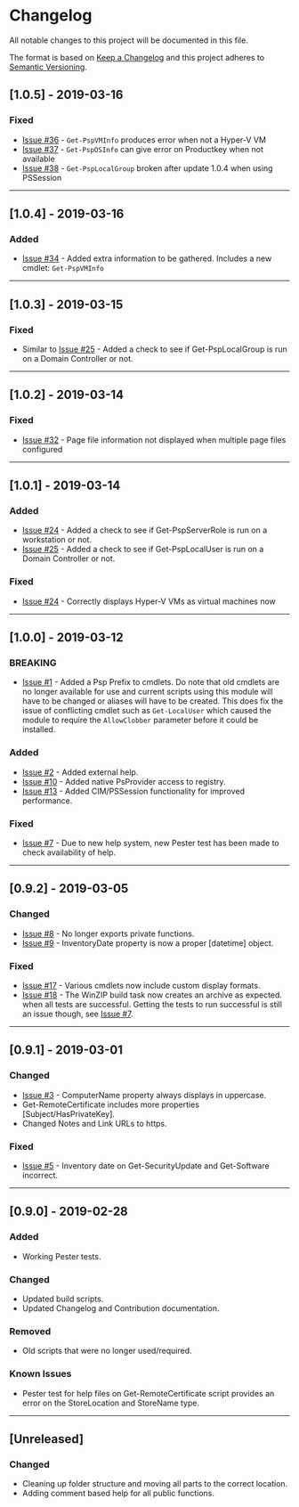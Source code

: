 # Changelog

All notable changes to this project will be documented in this file.

The format is based on [Keep a Changelog](http://keepachangelog.com/en/1.0.0/)
and this project adheres to [Semantic Versioning](http://semver.org/spec/v2.0.0.html).

## [1.0.5] - 2019-03-16

### Fixed

- [Issue #36](https://github.com/powershellpr0mpt/PSP-Inventory/issues/36) - `Get-PspVMInfo` produces error when not a Hyper-V VM
- [Issue #37](https://github.com/powershellpr0mpt/PSP-Inventory/issues/37) - `Get-PspOSInfo` can give error on Productkey when not available
- [Issue #38](https://github.com/powershellpr0mpt/PSP-Inventory/issues/38) - `Get-PspLocalGroup` broken after update 1.0.4 when using PSSession

---

## [1.0.4] - 2019-03-16

### Added

- [Issue #34](https://github.com/powershellpr0mpt/PSP-Inventory/issues/34) - Added extra information to be gathered. Includes a new cmdlet: `Get-PspVMInfo`

---

## [1.0.3] - 2019-03-15

### Fixed

- Similar to [Issue #25](https://github.com/powershellpr0mpt/PSP-Inventory/issues/26) - Added a check to see if Get-PspLocalGroup is run on a Domain Controller or not.

---

## [1.0.2] - 2019-03-14

### Fixed

- [Issue #32](https://github.com/powershellpr0mpt/PSP-Inventory/issues/32) - Page file information not displayed when multiple page files configured

---

## [1.0.1] - 2019-03-14

### Added

- [Issue #24](https://github.com/powershellpr0mpt/PSP-Inventory/issues/25) - Added a check to see if Get-PspServerRole is run on a workstation or not.
- [Issue #25](https://github.com/powershellpr0mpt/PSP-Inventory/issues/26) - Added a check to see if Get-PspLocalUser is run on a Domain Controller or not.

### Fixed

- [Issue #24](https://github.com/powershellpr0mpt/PSP-Inventory/issues/24) - Correctly displays Hyper-V VMs as virtual machines now

---

## [1.0.0] - 2019-03-12

### BREAKING

- [Issue #1](https://github.com/powershellpr0mpt/PSP-Inventory/issues/1) - Added a Psp Prefix to cmdlets.
  Do note that old cmdlets are no longer available for use and current scripts using this module will have to be changed or aliases will have to be created.
  This does fix the issue of conflicting cmdlet such as `Get-LocalUser` which caused the module to require the `AllowClobber` parameter before it could be installed.

### Added

- [Issue #2](https://github.com/powershellpr0mpt/PSP-Inventory/issues/2) - Added external help.
- [Issue #10](https://github.com/powershellpr0mpt/PSP-Inventory/issues/10) - Added native PsProvider access to registry.
- [Issue #13](https://github.com/powershellpr0mpt/PSP-Inventory/issues/13) - Added CIM/PSSession functionality for improved performance.

### Fixed

- [Issue #7](https://github.com/powershellpr0mpt/PSP-Inventory/issues/7) - Due to new help system, new Pester test has been made to check availability of help.

---

## [0.9.2] - 2019-03-05

### Changed

- [Issue #8](https://github.com/powershellpr0mpt/PSP-Inventory/issues/8) - No longer exports private functions.
- [Issue #9](https://github.com/powershellpr0mpt/PSP-Inventory/issues/9) - InventoryDate property is now a proper [datetime] object.

### Fixed

- [Issue #17](https://github.com/powershellpr0mpt/PSP-Inventory/issues/17) - Various cmdlets now include custom display formats.
- [Issue #18](https://github.com/powershellpr0mpt/PSP-Inventory/issues/18) - The WinZIP build task now creates an archive as expected. when all tests are successful. Getting the tests to run successful is still an issue though, see [Issue #7](https://github.com/powershellpr0mpt/PSP-Inventory/issues/7).

---

## [0.9.1] - 2019-03-01

### Changed

- [Issue #3](https://github.com/powershellpr0mpt/PSP-Inventory/pull/3) - ComputerName property always displays in uppercase.
- Get-RemoteCertificate includes more properties [Subject/HasPrivateKey].
- Changed Notes and Link URLs to https.

### Fixed

- [Issue #5](https://github.com/powershellpr0mpt/PSP-Inventory/pull/5) - Inventory date on Get-SecurityUpdate and Get-Software incorrect.

---

## [0.9.0] - 2019-02-28

### Added

- Working Pester tests.

### Changed

- Updated build scripts.
- Updated Changelog and Contribution documentation.

### Removed

- Old scripts that were no longer used/required.

### Known Issues

- Pester test for help files on Get-RemoteCertificate script provides an error on the StoreLocation and StoreName type.

---

## [Unreleased]

### Changed

- Cleaning up folder structure and moving all parts to the correct location.
- Adding comment based help for all public functions.